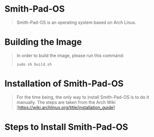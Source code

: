 # Smith-Pad-OS

> Smith-Pad-OS is an operating system based on Arch Linux.


# Building the Image 

> In order to build the image, please run this command: 
> ```shell
> sudo sh build.sh
> ```

# Installation of Smith-Pad-OS
> For the time being, the only way to install Smith-Pad-OS is to do it manually.
> The steps are taken from the Arch Wiki [https://wiki.archlinux.org/title/installation_guide]



# Steps to Install Smith-Pad-OS
